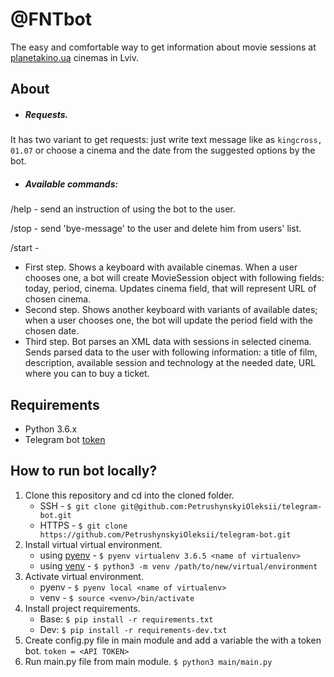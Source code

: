 # @FNTbot
The easy and comfortable way to get information about movie sessions at [planetakino.ua](https://planetakino.ua/lvov/) cinemas in Lviv.
## About
- ##### Requests.

It has two variant to get requests: just write text message like as `kingcross, 01.07` or choose a cinema and the date from the suggested options by the bot.
- ##### Available commands:

/help - send an instruction of using the bot to the user.

/stop - send 'bye-message' to the user and delete him from users' list.

/start -
  - First step. Shows a keyboard with available cinemas. When a user chooses one, a bot will create MovieSession object with following fields: today, period, cinema. Updates cinema field, that will represent URL of chosen cinema.
  - Second step. Shows another keyboard with variants of available dates; when a user chooses one, the bot will update the period field with the chosen date.
  - Third step. Bot parses an XML data with sessions in selected cinema. Sends parsed data to the user with following information: a title of film, description, available session and technology at the needed date, URL where you can to buy a ticket.
## Requirements
- Python 3.6.x
- Telegram bot [token](https://core.telegram.org/bots#3-how-do-i-create-a-bot)
## How to run bot locally?
   1. Clone this repository and cd into the cloned folder.
       - SSH - `$ git clone git@github.com:PetrushynskyiOleksii/telegram-bot.git`
       - HTTPS - `$ git clone https://github.com/PetrushynskyiOleksii/telegram-bot.git`
   2. Install virtual virtual environment.
       - using [pyenv](https://github.com/pyenv/pyenv) - `$ pyenv virtualenv 3.6.5 <name of virtualenv>`
       - using [venv](https://docs.python.org/3/library/venv.html#creating-virtual-environments) - `$ python3 -m venv /path/to/new/virtual/environment`
   3. Activate virtual environment.
       - pyenv - `$ pyenv local <name of virtualenv>`
       - venv - `$ source <venv>/bin/activate`
   4. Install project requirements.
      - Base: `$ pip install -r requirements.txt`
      - Dev: `$ pip install -r requirements-dev.txt`
   5. Create config.py file in main module and add a variable the with a token bot.
   `token = <API TOKEN>`
   6. Run main.py file from main module.
   `$ python3 main/main.py`
